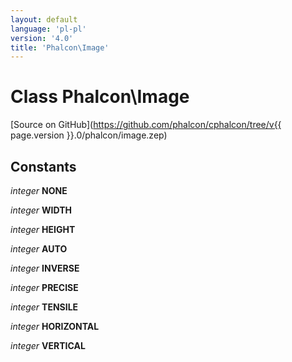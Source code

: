 ```yaml
---
layout: default
language: 'pl-pl'
version: '4.0'
title: 'Phalcon\Image'
---
```


# Class **Phalcon\Image**

[Source on GitHub](https://github.com/phalcon/cphalcon/tree/v{{ page.version }}.0/phalcon/image.zep)

## Constants

*integer* **NONE**

*integer* **WIDTH**

*integer* **HEIGHT**

*integer* **AUTO**

*integer* **INVERSE**

*integer* **PRECISE**

*integer* **TENSILE**

*integer* **HORIZONTAL**

*integer* **VERTICAL**